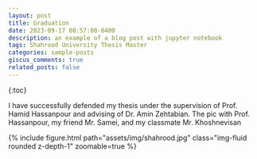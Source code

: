 ```yaml
---
layout: post
title: Graduation
date: 2023-09-17 08:57:00-0400
description: an example of a blog post with jupyter notebook
tags: Shahrood University Thesis Master
categories: sample-posts
giscus_comments: true
related_posts: false
---
```


{:toc}

I have successfully defended my thesis under the supervision of Prof. Hamid Hassanpour and advising of Dr. Amin Zehtabian. The pic with  Prof. Hassanpour, my friend Mr. Samei, and my classmate Mr. Khoshnevisan

{% include figure.html path="assets/img/shahrood.jpg" class="img-fluid rounded z-depth-1" zoomable=true %}
